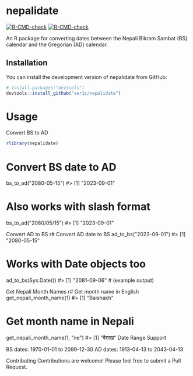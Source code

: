 # nepalidate

<!-- badges: start -->
[![R-CMD-check](https://github.com/ser1c/nepalidate/workflows/R-CMD-check/badge.svg)](https://github.com/ser1c/nepalidate/actions)
[![R-CMD-check](https://github.com/ser1c/nepalidate/actions/workflows/R-CMD-check.yaml/badge.svg)](https://github.com/ser1c/nepalidate/actions/workflows/R-CMD-check.yaml)
<!-- badges: end -->

An R package for converting dates between the Nepali Bikram Sambat (BS) calendar and the Gregorian (AD) calendar.

## Installation

You can install the development version of nepalidate from GitHub:

```r
# install.packages("devtools")
devtools::install_github("ser1c/nepalidate")
```

# Usage
Convert BS to AD
```r
rlibrary(nepalidate)
```
# Convert BS date to AD
bs_to_ad("2080-05-15")
#> [1] "2023-09-01"

# Also works with slash format
bs_to_ad("2080/05/15")
#> [1] "2023-09-01"

Convert AD to BS
r# Convert AD date to BS
ad_to_bs("2023-09-01")
#> [1] "2080-05-15"

# Works with Date objects too
ad_to_bs(Sys.Date())
#> [1] "2081-09-06"  # (example output)

Get Nepali Month Names
r# Get month name in English
get_nepali_month_name(1)
#> [1] "Baishakh"

# Get month name in Nepali
get_nepali_month_name(1, "ne")
#> [1] "बैशाख"
Date Range Support

BS dates: 1970-01-01 to 2099-12-30
AD dates: 1913-04-13 to 2043-04-13

Contributing
Contributions are welcome! Please feel free to submit a Pull Request.
